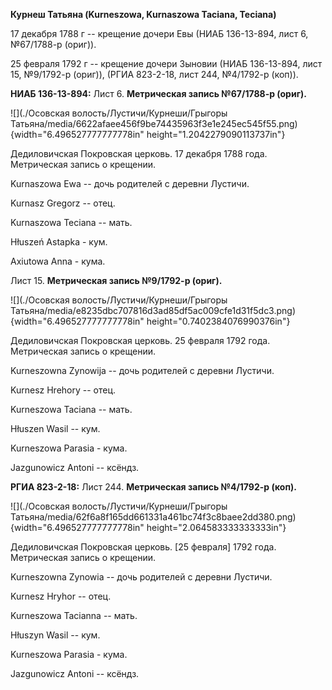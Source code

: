 **Курнеш Татьяна (Kurneszowa, Kurnaszowa Taciana, Teciana)**

17 декабря 1788 г -- крещение дочери Евы (НИАБ 136-13-894, лист 6,
№67/1788-р (ориг)).

25 февраля 1792 г -- крещение дочери Зыновии (НИАБ 136-13-894, лист 15,
№9/1792-р (ориг)), (РГИА 823-2-18, лист 244, №4/1792-р (коп)).

**НИАБ 136-13-894:** Лист 6. **Метрическая запись №67/1788-р (ориг).**

![](./Осовская волость/Лустичи/Курнеши/Грыгоры Татьяна/media/6622afaee456f9be74435963f3e1e245ec545f55.png){width="6.496527777777778in"
height="1.2042279090113737in"}

Дедиловичская Покровская церковь. 17 декабря 1788 года. Метрическая
запись о крещении.

Kurnaszowa Ewa -- дочь родителей с деревни Лустичи.

Kurnasz Gregorz -- отец.

Kurnaszowa Teciana -- мать.

Hłuszeń Astapka - кум.

Axiutowa Anna - кума.

Лист 15. **Метрическая запись №9/1792-р (ориг).**

![](./Осовская волость/Лустичи/Курнеши/Грыгоры Татьяна/media/e8235dbc707816d3ad85df5ac009cfe1d31f5dc3.png){width="6.496527777777778in"
height="0.7402384076990376in"}

Дедиловичская Покровская церковь. 25 февраля 1792 года. Метрическая
запись о крещении.

Kurneszowna Zynowija -- дочь родителей с деревни Лустичи.

Kurnesz Hrehory -- отец.

Kurneszowa Taciana -- мать.

Hłuszen Wasil -- кум.

Kurneszowa Parasia - кума.

Jazgunowicz Antoni -- ксёндз.

**РГИА 823-2-18:** Лист 244. **Метрическая запись №4/1792-р (коп).**

![](./Осовская волость/Лустичи/Курнеши/Грыгоры Татьяна/media/62f6a8f165dd661331a461bc74f3c8baee2dd380.png){width="6.496527777777778in"
height="2.064583333333333in"}

Дедиловичская Покровская церковь. \[25 февраля\] 1792 года. Метрическая
запись о крещении.

Kurneszowna Zynowia -- дочь родителей с деревни Лустичи.

Kurnesz Hryhor -- отец.

Kurneszowa Tacianna -- мать.

Hłuszyn Wasil -- кум.

Kurneszowa Parasia - кума.

Jazgunowicz Antoni -- ксёндз.
